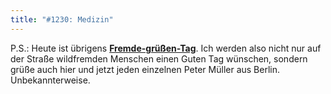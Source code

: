 ```yaml
---
title: "#1230: Medizin"
---
```


P.S.: 
Heute ist übrigens <a href="http://www.fonflatter.de/dateien/kalender_fonflatter_2009.pdf"><strong>Fremde-grüßen-Tag</strong></a>. Ich werden also nicht nur auf der Straße wildfremden Menschen einen Guten Tag wünschen, sondern grüße auch hier und jetzt jeden einzelnen Peter Müller aus Berlin. Unbekannterweise.

